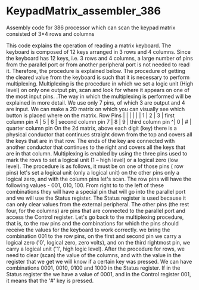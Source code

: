 # KeypadMatrix_assembler_386
Assembly code for 386 processor which can scan the keypad matrix consisted of 3*4 rows and columns

This code explains the operation of reading a matrix keyboard. The keyboard is composed of 12 keys arranged in 3 rows and 4 columns.
Since the keyboard has 12 keys, i.e. 3 rows and 4 columns, a large number of pins from the parallel port or from another peripheral port is not needed to read it. Therefore, the procedure is explained below.
The procedure of getting the cleared value from the keyboard is such that it is necessary to perform multiplexing. Multiplexing is the procedure in which we set a logic unit (High level) on only one output pin, scan and look for where it appears on one of the most input pins. .The way in which the multiplexing is performed will be explained in more detail.
We use only 7 pins, of which 3 are output and 4 are input. We can make a 2D matrix on which you can visually see which button is placed where on the matrix.
Row Pins | | | | | |
1 | 2 | 3 | first column pin
                                                                4 | 5 | 6 | second column pin
7 | 8 | 9 | third column pin
              ^| 0 | # | quarter column pin
On the 2d matrix, above each digit (key) there is a physical conductor that continues straight down from the top and covers all the keys that are in that row. The ends of the key are connected with another conductor that continues to the right and covers all the keys that are in that column. Multiplexing is enabled by using the three pins used to mark the rows to set a logical unit (1 – high level) or a logical zero (low level). The procedure is as follows, it must be on one of those pins ( row pins) let's set a logical unit (only a logical unit) on the other pins only a logical zero, and with the column pins let's scan. The row pins will have the following values - 001, 010, 100. From right to to the left of these combinations they will have a special pin that will go into the parallel port and we will use the Status register. The Status register is used because it can only clear values from the external peripheral. The other pins (the rest four, for the columns) are pins that are connected to the parallel port and access the Control register. Let's go back to the multiplexing procedure, that is, to the row pins and the combinations for which the pins should receive the values for the keyboard to work correctly. we bring the combination 001 to the row pins, on the first and second pin we carry a logical zero ('0', logical zero, zero volts), and on the third rightmost pin, we carry a logical unit ('1', high logic level). After the procedure for rows, we need to clear (scan) the value of the columns, and with the value in the register that we get we will know if a certain key was pressed. We can have combinations 0001, 0010, 0100 and 1000 in the Status register. If in the Status register the we have a value of 0001, and in the Control register 001, it means that the '#' key is pressed.
